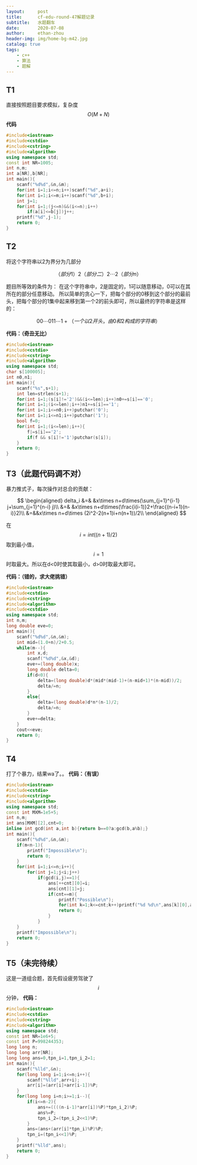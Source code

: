 ```yaml
---
layout:     post
title:      cf-edu-round-47解题记录
subtitle:   水题翻车
date:       2020-07-08
author:     ethan-zhou
header-img: img/home-bg-m42.jpg
catalog: true
tags:
    - c++
    - 算法
    - 题解
---
```

## T1
直接按照题目要求模拟，复杂度$$O(M+N)$$
**代码**
```cpp
#include<iostream>
#include<cstdio>
#include<cstring>
#include<algorithm>
using namespace std;
const int NR=1005;
int n,m;
int a[NR],b[NR];
int main(){
	scanf("%d%d",&n,&m);
	for(int i=1;i<=n;i++)scanf("%d",a+i);
	for(int i=1;i<=m;i++)scanf("%d",b+i);
	int j=1;
	for(int i=1;(j<=n)&&(i<=n);i++)
		if(a[i]<=b[j])j++;
	printf("%d",j-1);
	return 0;
}

```
## T2
将这个字符串以2为界分为几部分

$$（部分1）2（部分二）2\cdots2（部分n）$$

题目所等效的条件为：
在这个字符串中，2是固定的，1可以随意移动，0可以在其所在的部分任意移动。
所以简单的贪心一下，把每个部分的0移到这个部分的最前头，把每个部分的1集中起来移到第一个2的前头即可，所以最终的字符串是这样的：

$$00\cdots011\cdots1 +（一个以2开头，由0和2构成的字符串）$$

**代码：（奇丑无比）**
```cpp
#include<iostream>
#include<cstdio>
#include<cstring>
#include<algorithm>
using namespace std;
char s[100005];
int n0,n1;
int main(){
	scanf("%s",s+1);
	int len=strlen(s+1);
	for(int i=1;(s[i]!='2')&&(i<=len);i++)n0+=s[i]=='0';
	for(int i=1;(i<=len);i++)n1+=s[i]=='1';
	for(int i=1;i<=n0;i++)putchar('0');
	for(int i=1;i<=n1;i++)putchar('1');
	bool f=0;
	for(int i=1;(i<=len);i++){
		f|=s[i]=='2';
		if(f && s[i]!='1')putchar(s[i]);
	}
	return 0;
}

```
## T3（此题代码调不对）
暴力推式子，每次操作对总合的贡献：

$$
\begin{aligned}
delta_i &=& &x\times n+d\times(\sum_{j=1}^{i-1} j+\sum_{j=1}^{n-i} j)\\
&=& &x\times n+d\times(\frac{i(i-1)}2+\frac{(n-i+1)(n-i)}2)\\
&=&&x\times n+d\times (2i^2-2(n+1)i+n(n+1))/2\\
\end{aligned}
$$

在$$i=int((n+1)/2)$$取到最小值，$$i=1$$时取最大。所以在d<0时使其取最小，d>0时取最大即可。

**代码：（错的，求大佬挑错）**
```cpp
#include<iostream>
#include<cstdio>
#include<cstring>
#include<algorithm>
#include<cstdio>
using namespace std;
int n,m;
long double eve=0;
int main(){
	scanf("%d%d",&n,&m);
	int mid=(1.0+n)/2+0.5;
	while(m--){
		int x,d;
		scanf("%d%d",&x,&d);
		eve+=(long double)x;
		long double delta=0;
		if(d<0){
			delta=(long double)d*(mid*(mid-1)+(n-mid+1)*(n-mid))/2;
			delta/=n;
		}
		else{
			delta=(long double)d*n*(n-1)/2;
			delta/=n;
		}
		eve+=delta;
	}
	cout<<eve;
	return 0;
}

```

## T4
打了个暴力，结果wa了。。
**代码：（有误）**
```cpp
#include<iostream>
#include<cstdio>
#include<cstring>
#include<algorithm>
using namespace std;
const int MXM=1e5+5;
int n,m;
int ans[MXM][2],cnt=0;
inline int gcd(int a,int b){return b==0?a:gcd(b,a%b);}
int main(){
	scanf("%d%d",&n,&m);
	if(m<n-1){
		printf("Impossible\n");
		return 0;
	}
	for(int i=1;i<=n;i++){
		for(int j=1;j<i;j++)
			if(gcd(i,j)==1){
				ans[++cnt][0]=i;
				ans[cnt][1]=j;
				if(cnt==m){
					printf("Possible\n");
					for(int k=1;k<=cnt;k++)printf("%d %d\n",ans[k][0],ans[k][1]);
					return 0;
				}
			}
	}
	printf("Impossible\n");
	return 0;
}
```

## T5（未完待续）
这是一道组合题，首先假设疲劳驾驶了$$i$$分钟，
**代码：**
```cpp
#include<iostream>
#include<cstdio>
#include<cstring>
#include<algorithm>
using namespace std;
const int NR=1e6+5;
const int P=998244353;
long long n;
long long arr[NR];
long long ans=0,tpn_i=1,tpn_i_2=1;
int main(){
	scanf("%lld",&n);
	for(long long i=1;i<=n;i++){
		scanf("%lld",arr+i);
		arr[i]=(arr[i]+arr[i-1])%P;
	}
	for(long long i=n;i>=1;i--){
		if(i<=n-2){
			ans+=((((n-i-1)*arr[i])%P)*tpn_i_2)%P;
			ans%=P;
			tpn_i_2=(tpn_i_2<<1)%P;
		}
		ans=(ans+(arr[i]*tpn_i)%P)%P;
		tpn_i=(tpn_i<<1)%P;
	}
	printf("%lld",ans);
	return 0;
}
```
<!--stackedit_data:
eyJoaXN0b3J5IjpbLTg2MDc5MjQwMiwtMTM1NjQwOTM4NywxMT
M2OTczMzcyLC05NjIyNjU0MjMsOTg1ODgyMjQ3XX0=
-->